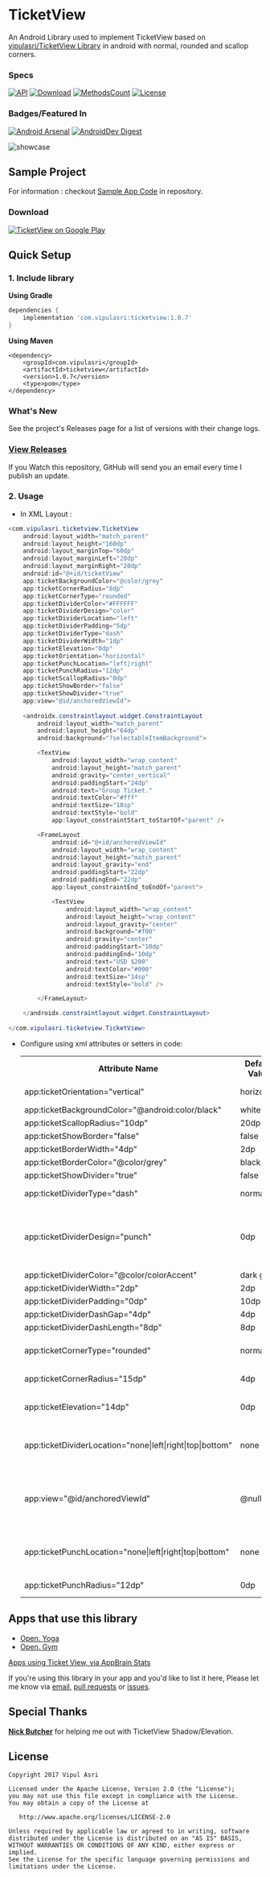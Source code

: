 # TicketView

An Android Library used to implement TicketView based on [vipulasri/TicketView Library](https://github.com/vipulasri/TicketView) in android with normal, rounded and scallop corners.

### Specs
[![API](https://img.shields.io/badge/API-19%2B-brightgreen.svg?style=flat)](https://android-arsenal.com/api?level=19)
[![Download](https://api.bintray.com/packages/vipulasri/maven/TicketView/images/download.svg)](https://bintray.com/vipulasri/maven/TicketView/_latestVersion)
[![MethodsCount](https://img.shields.io/badge/Methods%20and%20size-125%20|%2012KB-e91e63.svg)](http://www.methodscount.com/?lib=com.vipulasri%3Aticketview%3A1.0.2)
[![License](https://img.shields.io/badge/license-Apache%202.0-blue.svg)](https://github.com/vipulasri/Timeline-View/blob/master/LICENSE)

### Badges/Featured In
[![Android Arsenal](https://img.shields.io/badge/Android%20Arsenal-Ticket%20View-brightgreen.svg?style=flat)](https://android-arsenal.com/details/1/6521)
[![AndroidDev Digest](https://img.shields.io/badge/AndroidDev%20Digest-%23171-blue.svg)](https://www.androiddevdigest.com/digest-171/) 

![showcase](https://github.com/vipulasri/TicketView/blob/master/art/showcase.png)

## Sample Project

For information : checkout [Sample App Code](https://github.com/vipulasri/TicketView/tree/master/sample) in repository.

### Download

[![TicketView on Google Play](https://github.com/vipulasri/TicketView/blob/master/art/google_play.png)](https://play.google.com/store/apps/details?id=com.vipulasri.ticketview.sample)

## Quick Setup

### 1. Include library

**Using Gradle**

``` gradle
dependencies {
    implementation 'com.vipulasri:ticketview:1.0.7'
}
```

**Using Maven**

``` maven
<dependency>
    <groupId>com.vipulasri</groupId>
    <artifactId>ticketview</artifactId>
    <version>1.0.7</version>
    <type>pom</type>
</dependency>
```

### What's New

See the project's Releases page for a list of versions with their change logs.

### [View Releases](https://github.com/vipulasri/TicketView/releases)

If you Watch this repository, GitHub will send you an email every time I publish an update.

### 2. Usage
 * In XML Layout :

``` java
<com.vipulasri.ticketview.TicketView
    android:layout_width="match_parent"
    android:layout_height="160dp"
    android:layout_marginTop="60dp"
    android:layout_marginLeft="20dp"
    android:layout_marginRight="20dp"
    android:id="@+id/ticketView"
    app:ticketBackgroundColor="@color/grey"
    app:ticketCornerRadius="8dp"
    app:ticketCornerType="rounded"
    app:ticketDividerColor="#FFFFFF"
    app:ticketDividerDesign="color"
    app:ticketDividerLocation="left"
    app:ticketDividerPadding="5dp"
    app:ticketDividerType="dash"
    app:ticketDividerWidth="1dp"
    app:ticketElevation="0dp"
    app:ticketOrientation="horizontal"
    app:ticketPunchLocation="left|right"
    app:ticketPunchRadius="12dp"
    app:ticketScallopRadius="0dp"
    app:ticketShowBorder="false"
    app:ticketShowDivider="true"
    app:view="@id/anchoredViewId">
    
    <androidx.constraintlayout.widget.ConstraintLayout
        android:layout_width="match_parent"
        android:layout_height="64dp"
        android:background="?selectableItemBackground">

        <TextView
            android:layout_width="wrap_content"
            android:layout_height="match_parent"
            android:gravity="center_vertical"
            android:paddingStart="24dp"
            android:text="Group Ticket."
            android:textColor="#fff"
            android:textSize="18sp"
            android:textStyle="bold"
            app:layout_constraintStart_toStartOf="parent" />

        <FrameLayout
            android:id="@+id/anchoredViewId"
            android:layout_width="wrap_content"
            android:layout_height="match_parent"
            android:layout_gravity="end"
            android:paddingStart="22dp"
            android:paddingEnd="22dp"
            app:layout_constraintEnd_toEndOf="parent">

            <TextView
                android:layout_width="wrap_content"
                android:layout_height="wrap_content"
                android:layout_gravity="center"
                android:background="#f00"
                android:gravity="center"
                android:paddingStart="10dp"
                android:paddingEnd="10dp"
                android:text="USD $200"
                android:textColor="#000"
                android:textSize="14sp"
                android:textStyle="bold" />

        </FrameLayout>

    </androidx.constraintlayout.widget.ConstraintLayout>
    
</com.vipulasri.ticketview.TicketView>
```

* Configure using xml attributes or setters in code:

    <table>
    <th>Attribute Name</th>
    <th>Default Value</th>
    <th>Description</th>
    <tr>
        <td>app:ticketOrientation="vertical"</td>
        <td>horizontal</td>
        <td>sets orientation of divider and scallop</td>
    </tr>
    <tr>
        <td>app:ticketBackgroundColor="@android:color/black"</td>
        <td>white</td>
        <td>sets background color</td>
    </tr>
    <tr>
        <td>app:ticketScallopRadius="10dp"</td>
        <td>20dp</td>
        <td>sets scallop radius</td>
    </tr>
    <tr>
        <td>app:ticketShowBorder="false"</td>
        <td>false</td>
        <td>shows border if `true`</td>
    </tr>
    <tr>
        <td>app:ticketBorderWidth="4dp"</td>
        <td>2dp</td>
        <td>sets border width</td>
    </tr>
    <tr>
        <td>app:ticketBorderColor="@color/grey"</td>
        <td>black</td>
        <td>sets border color</td>
    </tr>
    <tr>
        <td>app:ticketShowDivider="true"</td>
        <td>false</td>
        <td>shows divider if `true`</td>
    </tr>
    <tr>
        <td>app:ticketDividerType="dash"</td>
        <td>normal</td>
        <td>sets type of divider ie `normal` or `dash`</td>
    </tr>
    <tr>
        <td>app:ticketDividerDesign="punch"</td>
        <td>0dp</td>
        <td>sets the design of the designer either `color` or `punch` (punch will show as cut through displaying the background behind the ticketView.</td>
    </tr>
    <tr>
        <td>app:ticketDividerColor="@color/colorAccent"</td>
        <td>dark gray</td>
        <td>sets divider color</td>
    </tr>
    <tr>
        <td>app:ticketDividerWidth="2dp"</td>
        <td>2dp</td>
        <td>sets divider width</td>
    </tr>
    <tr>
        <td>app:ticketDividerPadding="0dp"</td>
        <td>10dp</td>
        <td>sets divider padding</td>
    </tr>
    <tr>
        <td>app:ticketDividerDashGap="4dp"</td>
        <td>4dp</td>
        <td>sets divider dash gap</td>
    </tr>
    <tr>
        <td>app:ticketDividerDashLength="8dp"</td>
        <td>8dp</td>
        <td>sets divider dash length</td>
    </tr>
    <tr>
        <td>app:ticketCornerType="rounded"</td>
        <td>normal</td>
        <td>sets type of corner ie `normal` or `rounded` or `scallop`</td>
    </tr>
    <tr>
        <td>app:ticketCornerRadius="15dp"</td>
        <td>4dp</td>
        <td>sets corner radius if corner rounder or scallop</td>
    </tr>
    <tr>
        <td>app:ticketElevation="14dp"</td>
        <td>0dp</td>
        <td>sets elevation to ticket view on android jellybean and above</td>
    </tr>
    <tr>
        <td>app:ticketDividerLocation="none|left|right|top|bottom"</td>
        <td>none</td>
        <td>sets the location of the divider and scallops with regards to the anchored view app:view</td>
    </tr>
    <tr>
        <td>app:view="@id/anchoredViewId"</td>
        <td>@null</td>
        <td>sets the view id in which the divider will be anchored to based on flags of app:ticketDividerLocation and ticketOrientation</td>
    </tr>
    <tr>
        <td>app:ticketPunchLocation="none|left|right|top|bottom"</td>
        <td>none</td>
        <td>Set the location where a punch through holes will be drawn on the sides of the ticket</td>
    </tr>
    <tr>
        <td>app:ticketPunchRadius="12dp"</td>
        <td>0dp</td>
        <td>sets the radius of the punch through holes.</td>
    </tr>
    </table>
 
## Apps that use this library

* [Open. Yoga](https://play.google.com/store/apps/details?id=com.labfoodandfriends.nikitagudkovs.jlogOpen_yoga)
* [Open. Gym](https://play.google.com/store/apps/details?id=com.labfoodandfriends.nikitagudkovs.jlog_gym)

[Apps using Ticket View, via AppBrain Stats](https://www.appbrain.com/stats/libraries/details/ticketview/ticketview)

If you're using this library in your app and you'd like to list it here,
Please let me know via [email](mailto:vipulasri.2007@gmail.com), [pull requests](https://github.com/vipulasri/TicketView/pulls) or [issues](https://github.com/vipulasri/TicketView/issues).

## Special Thanks

[**Nick Butcher**](https://github.com/nickbutcher) for helping me out with TicketView Shadow/Elevation.


## License


    Copyright 2017 Vipul Asri

    Licensed under the Apache License, Version 2.0 (the "License");
    you may not use this file except in compliance with the License.
    You may obtain a copy of the License at

       http://www.apache.org/licenses/LICENSE-2.0

    Unless required by applicable law or agreed to in writing, software
    distributed under the License is distributed on an "AS IS" BASIS,
    WITHOUT WARRANTIES OR CONDITIONS OF ANY KIND, either express or implied.
    See the License for the specific language governing permissions and
    limitations under the License.
